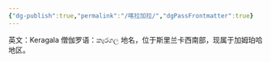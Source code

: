 ```yaml
---
{"dg-publish":true,"permalink":"/喀拉加拉/","dgPassFrontmatter":true}
---
```


英文：Keragala
僧伽罗语：කෑරගල
地名，位于斯里兰卡西南部，现属于加姆珀哈地区。